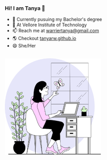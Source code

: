 ### Hi! I am Tanya 👋

<!--
**tanyarw/tanyarw** is a ✨ _special_ ✨ repository because its `README.md` (this file) appears on your GitHub profile.

Here are some ideas to get you started:
-->
- 🔭 Currently pusuing my Bachelor's degree<br>
- 🌱 At Vellore Institute of Technology<br>
- 📫 Reach me at warriertanya@gmail.com<br>
- 🌎 Checkout <a href="tanyarw.github.io">tanyarw.github.io</a><br>
- 😄 She/Her 
<br>

<img width="300" height="300" src="./about.svg">


